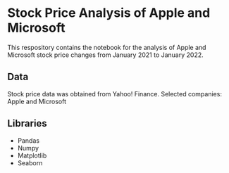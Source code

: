 # Stock Price Analysis of Apple and Microsoft
This respository contains the notebook for the analysis of Apple and Microsoft stock price changes from January 2021 to January 2022.

## Data
Stock price data was obtained from Yahoo! Finance.
Selected companies: Apple and Microsoft

## Libraries
- Pandas
- Numpy
- Matplotlib
- Seaborn
